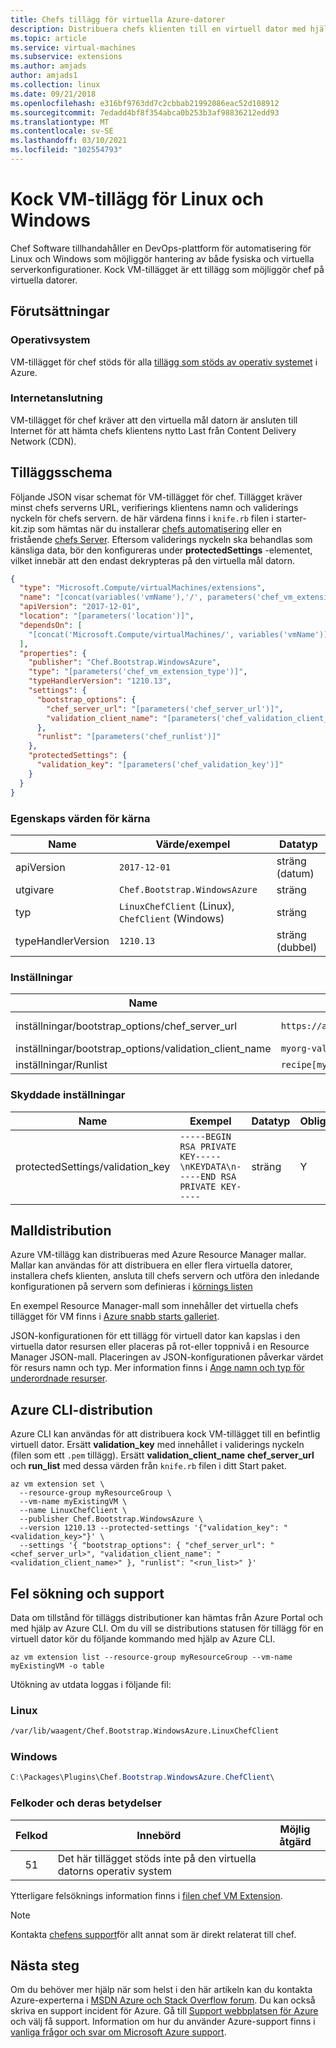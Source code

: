 ```yaml
---
title: Chefs tillägg för virtuella Azure-datorer
description: Distribuera chefs klienten till en virtuell dator med hjälp av VM-tillägget kock.
ms.topic: article
ms.service: virtual-machines
ms.subservice: extensions
ms.author: amjads
author: amjads1
ms.collection: linux
ms.date: 09/21/2018
ms.openlocfilehash: e316bf9763dd7c2cbbab21992086eac52d108912
ms.sourcegitcommit: 7edadd4bf8f354abca0b253b3af98836212edd93
ms.translationtype: MT
ms.contentlocale: sv-SE
ms.lasthandoff: 03/10/2021
ms.locfileid: "102554793"
---
```

# <a name="chef-vm-extension-for-linux-and-windows"></a>Kock VM-tillägg för Linux och Windows

Chef Software tillhandahåller en DevOps-plattform för automatisering för Linux och Windows som möjliggör hantering av både fysiska och virtuella serverkonfigurationer. Kock VM-tillägget är ett tillägg som möjliggör chef på virtuella datorer.

## <a name="prerequisites"></a>Förutsättningar

### <a name="operating-system"></a>Operativsystem

VM-tillägget för chef stöds för alla [tillägg som stöds av operativ systemet](https://support.microsoft.com/help/4078134/azure-extension-supported-operating-systems) i Azure.

### <a name="internet-connectivity"></a>Internetanslutning

VM-tillägget för chef kräver att den virtuella mål datorn är ansluten till Internet för att hämta chefs klientens nytto Last från Content Delivery Network (CDN).  

## <a name="extension-schema"></a>Tilläggsschema

Följande JSON visar schemat för VM-tillägget för chef. Tillägget kräver minst chefs serverns URL, verifierings klientens namn och validerings nyckeln för chefs servern. de här värdena finns i `knife.rb` filen i starter-kit.zip som hämtas när du installerar [chefs automatisering](https://azuremarketplace.microsoft.com/marketplace/apps/chef-software.chef-automate) eller en fristående [chefs Server](https://downloads.chef.io/chef-server). Eftersom validerings nyckeln ska behandlas som känsliga data, bör den konfigureras under **protectedSettings** -elementet, vilket innebär att den endast dekrypteras på den virtuella mål datorn.

```json
{
  "type": "Microsoft.Compute/virtualMachines/extensions",
  "name": "[concat(variables('vmName'),'/', parameters('chef_vm_extension_type'))]",
  "apiVersion": "2017-12-01",
  "location": "[parameters('location')]",
  "dependsOn": [
    "[concat('Microsoft.Compute/virtualMachines/', variables('vmName'))]"
  ],
  "properties": {
    "publisher": "Chef.Bootstrap.WindowsAzure",
    "type": "[parameters('chef_vm_extension_type')]",
    "typeHandlerVersion": "1210.13",
    "settings": {
      "bootstrap_options": {
        "chef_server_url": "[parameters('chef_server_url')]",
        "validation_client_name": "[parameters('chef_validation_client_name')]"
      },
      "runlist": "[parameters('chef_runlist')]"
    },
    "protectedSettings": {
      "validation_key": "[parameters('chef_validation_key')]"
    }
  }
}  
```

### <a name="core-property-values"></a>Egenskaps värden för kärna

| Name | Värde/exempel | Datatyp
| ---- | ---- | ----
| apiVersion | `2017-12-01` | sträng (datum) |
| utgivare | `Chef.Bootstrap.WindowsAzure` | sträng |
| typ | `LinuxChefClient` (Linux), `ChefClient` (Windows) | sträng |
| typeHandlerVersion | `1210.13` | sträng (dubbel) |

### <a name="settings"></a>Inställningar

| Name | Värde/exempel | Datatyp | Obligatoriskt?
| ---- | ---- | ---- | ----
| inställningar/bootstrap_options/chef_server_url | `https://api.chef.io/organizations/myorg` | sträng (URL) | Y |
| inställningar/bootstrap_options/validation_client_name | `myorg-validator` | sträng | Y |
| inställningar/Runlist | `recipe[mycookbook::default]` | sträng | Y |

### <a name="protected-settings"></a>Skyddade inställningar

| Name | Exempel | Datatyp | Obligatoriskt?
| ---- | ---- | ---- | ---- |
| protectedSettings/validation_key | `-----BEGIN RSA PRIVATE KEY-----\nKEYDATA\n-----END RSA PRIVATE KEY-----` | sträng | Y |

<!--
### Linux-specific settings

| Name | Value / Example | Data Type |
| ---- | ---- | ---- |

### Windows-specific settings

| Name | Value / Example | Data Type |
| ---- | ---- | ---- |
-->

## <a name="template-deployment"></a>Malldistribution

Azure VM-tillägg kan distribueras med Azure Resource Manager mallar. Mallar kan användas för att distribuera en eller flera virtuella datorer, installera chefs klienten, ansluta till chefs servern och utföra den inledande konfigurationen på servern som definieras i [körnings listen](https://docs.chef.io/run_lists.html)

En exempel Resource Manager-mall som innehåller det virtuella chefs tillägget för VM finns i [Azure snabb starts galleriet](https://github.com/Azure/azure-quickstart-templates/tree/master/chef-json-parameters-linux-vm).

JSON-konfigurationen för ett tillägg för virtuell dator kan kapslas i den virtuella dator resursen eller placeras på rot-eller toppnivå i en Resource Manager JSON-mall. Placeringen av JSON-konfigurationen påverkar värdet för resurs namn och typ. Mer information finns i [Ange namn och typ för underordnade resurser](../../azure-resource-manager/templates/child-resource-name-type.md).

## <a name="azure-cli-deployment"></a>Azure CLI-distribution

Azure CLI kan användas för att distribuera kock VM-tillägget till en befintlig virtuell dator. Ersätt **validation_key** med innehållet i validerings nyckeln (filen som ett `.pem` tillägg).  Ersätt **validation_client_name** **chef_server_url** och **run_list** med dessa värden från `knife.rb` filen i ditt Start paket.

```azurecli
az vm extension set \
  --resource-group myResourceGroup \
  --vm-name myExistingVM \
  --name LinuxChefClient \
  --publisher Chef.Bootstrap.WindowsAzure \
  --version 1210.13 --protected-settings '{"validation_key": "<validation_key>"}' \
  --settings '{ "bootstrap_options": { "chef_server_url": "<chef_server_url>", "validation_client_name": "<validation_client_name>" }, "runlist": "<run_list>" }'
```

## <a name="troubleshooting-and-support"></a>Fel sökning och support

Data om tillstånd för tilläggs distributioner kan hämtas från Azure Portal och med hjälp av Azure CLI. Om du vill se distributions statusen för tillägg för en virtuell dator kör du följande kommando med hjälp av Azure CLI.

```azurecli
az vm extension list --resource-group myResourceGroup --vm-name myExistingVM -o table
```

Utökning av utdata loggas i följande fil:

### <a name="linux"></a>Linux

```bash
/var/lib/waagent/Chef.Bootstrap.WindowsAzure.LinuxChefClient
```

### <a name="windows"></a>Windows

```powershell
C:\Packages\Plugins\Chef.Bootstrap.WindowsAzure.ChefClient\
```

### <a name="error-codes-and-their-meanings"></a>Felkoder och deras betydelser

| Felkod | Innebörd | Möjlig åtgärd |
| :---: | --- | --- |
| 51 | Det här tillägget stöds inte på den virtuella datorns operativ system | |

Ytterligare felsöknings information finns i [filen chef VM Extension](https://github.com/chef-partners/azure-chef-extension).

> [!NOTE]
> Kontakta [chefens support](https://www.chef.io/support/)för allt annat som är direkt relaterat till chef.

## <a name="next-steps"></a>Nästa steg

Om du behöver mer hjälp när som helst i den här artikeln kan du kontakta Azure-experterna i [MSDN Azure och Stack Overflow forum](https://azure.microsoft.com/support/forums/). Du kan också skriva en support incident för Azure. Gå till [Support webbplatsen för Azure](https://azure.microsoft.com/support/options/) och välj få support. Information om hur du använder Azure-support finns i [vanliga frågor och svar om Microsoft Azure support](https://azure.microsoft.com/support/faq/).
